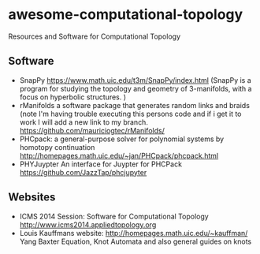 # awesome-computational-topology
Resources and Software for Computational Topology
## Software
- SnapPy https://www.math.uic.edu/t3m/SnapPy/index.html (SnapPy is a program for studying the topology and geometry of 3-manifolds, with a focus on hyperbolic structures. )
- rManifolds a software package that generates random links and braids (note I'm having trouble executing this persons code and if i get it to work I will add a new link to my branch. https://github.com/mauriciogtec/rManifolds/
- PHCpack: a general-purpose solver 
for polynomial systems by homotopy continuation http://homepages.math.uic.edu/~jan/PHCpack/phcpack.html
- PHYJuypter An interface for Juypter for PHCPack https://github.com/JazzTap/phcjupyter
## Websites
- ICMS 2014 Session: Software for Computational Topology http://www.icms2014.appliedtopology.org
- Louis Kauffmans website: http://homepages.math.uic.edu/~kauffman/ Yang Baxter Equation, Knot Automata and also general guides on knots
